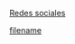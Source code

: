 <style>
.markdown-section {
    max-width: 98% !important;
}

@media (max-width: 768px) {
    div.iframe-container {
      padding-top: 120%;  /* Aumentar el porcentaje para dispositivos más pequeños */
    }
  }
</style>

[Redes sociales](redes.md#socialNetworks ':include')

[filename](../sheet2web-AI/index.html  ':include :type=iframe width=100% height=1200px')